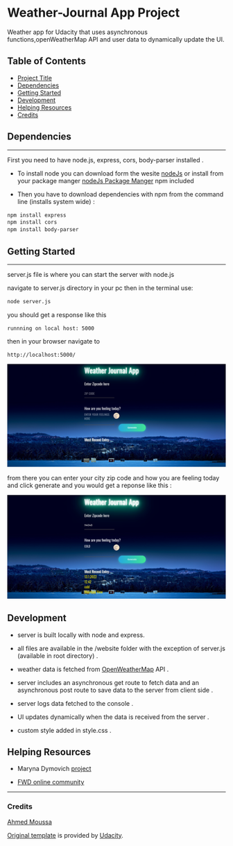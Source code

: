 # Weather-Journal App Project

Weather app for Udacity that uses asynchronous functions,openWeatherMap API and user data to dynamically update the UI.

## Table of Contents

* [Project Title](#Weather-Journal-App-Project)
* [Dependencies](#dependencies)
* [Getting Started](#getting-started)
* [Development](#development)
* [Helping Resources](#helping-resources)
* [Credits](#credits)

## Dependencies

---
First you need to have node.js, express, cors, body-parser installed .

* To install node you can download form the wesite [nodeJs](https://nodejs.org/en/) or install from your package manger [nodeJs Package Manger](https://nodejs.org/en/download/package-manager/) npm included

* Then you have to download dependencies with npm from the command line (installs system wide) :

```bash
npm install express
npm install cors
npm install body-parser
```

## Getting Started

---
server.js file is where you can start the server with node.js

navigate to server.js directory in your pc then in the terminal use:

```bash
node server.js
```

you should get a response like this

```text
runnning on local host: 5000
```

then in your browser navigate to

```link
http://localhost:5000/
```

![weather_app_1](/weather_app_1.png)

from there you can enter your city zip code and how you are feeling today and click generate and you would get a reponse like this :

![weather_app_1](/weather_app_2.png)

## Development

* server is built locally with node and express.

* all files are available in the /website folder with the exception of server.js (available in root directory) .

* weather data is fetched from [OpenWeatherMap](https://openweathermap.org) API .

* server includes an asynchronous get route to fetch data and an asynchronous post route to save data to the server from client side .

* server logs data fetched to the console .

* UI updates dynamically when the data is received from the server .

* custom style added in style.css .

## Helping Resources

* Maryna Dymovich [project](https://github.com/MarynaDymovich/Weather-API)

* [FWD online community](https://nfpdiscussions.udacity.com)

---

### Credits

[Ahmed Moussa](https://github.com/Mindirix)

[Original template](https://github.com/udacity/fend/tree/refresh-2019) is provided by [Udacity](https://github.com/udacity).
